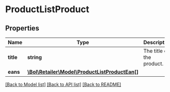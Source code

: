 # ProductListProduct

## Properties
Name | Type | Description | Notes
------------ | ------------- | ------------- | -------------
**title** | **string** | The title of the product. | 
**eans** | [**\Bol\Retailer\Model\ProductListProductEan[]**](ProductListProductEan.md) |  | 

[[Back to Model list]](../README.md#documentation-for-models) [[Back to API list]](../README.md#documentation-for-api-endpoints) [[Back to README]](../README.md)


